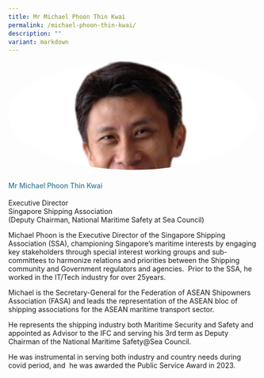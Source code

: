 ```yaml
---
title: Mr Michael Phoon Thin Kwai
permalink: /michael-phoon-thin-kwai/
description: ""
variant: markdown
---
```

<div class="row">
<div class="col is-3"><img src="/images/Speakers/2024/Moderator_-_Michael_Phoon_Thin_Kwai.png" alt="Mr Michael Phoon Thin Kwai" class="image-adjust"></div>
<div class="col is-9 speaker-details">
<h4>Mr Michael Phoon Thin Kwai</h4>
<p>Executive Director<br>Singapore Shipping Association<br>(Deputy Chairman, National Maritime Safety at Sea Council)</p>
<p>         

Michael Phoon is the Executive Director of the Singapore Shipping Association (SSA), championing Singapore’s maritime interests by engaging key stakeholders through special interest working groups and sub-committees to harmonize relations and priorities between the Shipping community and Government regulators and agencies.&nbsp; Prior to the SSA, he worked in the IT/Tech industry for over 25years.</p>
<p>Michael is the Secretary-General for the Federation of ASEAN Shipowners Association (FASA) and leads the representation of the ASEAN bloc of shipping associations for the ASEAN maritime transport sector.</p>
<p>He represents the shipping industry both Maritime Security and Safety and appointed as Advisor to the IFC and serving his 3rd term as Deputy Chairman of the National Maritime Safety@Sea Council.</p>
<p>He was instrumental in serving both industry and country needs during covid period, and&nbsp; he was awarded the Public Service Award in 2023.</p>
</div>
</div>
<style type="text/css">
    .image-adjust{
		object-fit: cover;
		height: 220px;
		width: 100%;
		border-radius:50%;
		object-position: top center;
	}
    .is-left{
      text-align: left;
    }
    h4{
      font-weight: 500; 
      color: #337B9A !important;
    }
     .speaker-details p { text-align: justified; }
  </style>
